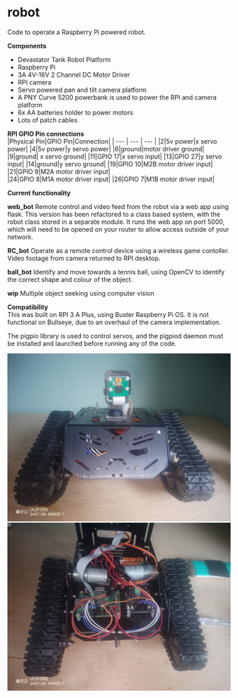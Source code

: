# robot
Code to operate a Raspberry Pi powered robot.

**Components**   
- Devastator Tank Robot Platform
- Raspberry Pi 
- 3A 4V-16V 2 Channel DC Motor Driver  
- RPI camera  
- Servo powered pan and tilt camera platform  
- A PNY Curve 5200 powerbank is used to power the RPI and camera platform
- 6x AA batteries holder to power motors
- Lots of patch cables

**RPI GPIO Pin connections**  
|Physical Pin|GPIO Pin|Connection|
| --- | --- | --- |
|2|5v power|x servo power|
|4|5v power|y servo power|
|6|ground|motor driver ground|
|9|ground|	x servo  ground|
|11|GPIO 17|x servo input|
|13|GPIO 27|y servo input|
|14|ground|y servo ground|
|19|GPIO 10|M2B motor driver input| 
|21|GPIO 9|M2A motor driver input|  
|24|GPIO 8|M1A motor driver input| 
|26|GPIO  7|M1B motor driver input|  

**Current functionality**   

**web_bot** Remote control and video feed from the robot via a web app using flask. This version has been refactored to a class based system, with the robot class stored in a separate module. It runs the web app on port 5000, which will need to be opened on your router to allow access outside of your network.  

**RC_bot** Operate as a remote control device using a wireless game contoller. Video footage from camera returned to RPI desktop.  

**ball_bot** Identify and move towards a tennis ball, using OpenCV to identify the correct shape and colour of the object.   

**wip** Multiple object seeking using computer vision 

**Compatibility**  
This was built on RPI 3 A Plus, using Buster Raspberry Pi OS. It is  not functional on Bullseye, due to an overhaul of the camera implementation. 

The pigpio library is used to control servos, and the pigpiod daemon must be installed and launched before running any of the code. 

![robot1](/photos/robot1.jpg)
![robot2](/photos/robot2.jpg)
